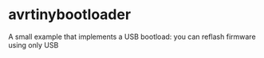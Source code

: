 # avrtinybootloader
A small example that implements a USB bootload: you can reflash firmware using only USB
